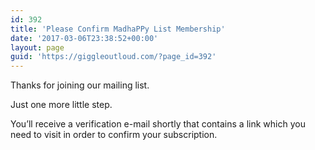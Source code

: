 ```yaml
---
id: 392
title: 'Please Confirm MadhaPPy List Membership'
date: '2017-03-06T23:38:52+00:00'
layout: page
guid: 'https://giggleoutloud.com/?page_id=392'
---
```


Thanks for joining our mailing list.

Just one more little step.

You’ll receive a verification e-mail shortly that contains a link which you need to visit in order to confirm your subscription.
